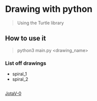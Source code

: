 # Drawing with python
> Using the Turtle library

## How to use it
> python3 main.py <drawing_name>

### List off drawings
- spiral_1
- spiral_2

##
[JotaV-0](https://github.com/JotaV-0)